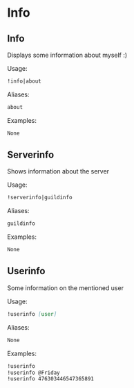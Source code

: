 # Info



## Info

Displays some information about myself :)

Usage:

```md
!info|about 
```

Aliases:

```md
about
```

Examples:

```md
None
```

## Serverinfo

Shows information about the server

Usage:

```md
!serverinfo|guildinfo 
```

Aliases:

```md
guildinfo
```

Examples:

```md
None
```

## Userinfo

Some information on the mentioned user

Usage:

```md
!userinfo [user]
```

Aliases:

```md
None
```

Examples:

```md
!userinfo
!userinfo @Friday
!userinfo 476303446547365891
```


